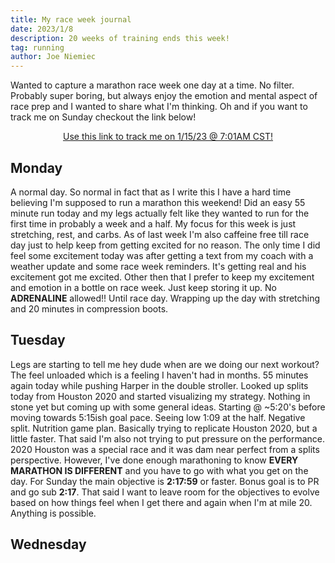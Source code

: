 ```yaml
---
title: My race week journal
date: 2023/1/8
description: 20 weeks of training ends this week!
tag: running
author: Joe Niemiec
---
```

Wanted to capture a marathon race week one day at a time. No filter. Probably super boring, but always enjoy the emotion and mental aspect of race prep and I wanted to share what I'm thinking. Oh and if you want to track me on Sunday checkout the link below!

<div align="center"><a href="https://rtrt.me/ulink/HOUA/HOU-2023/tracker/R5ACUDJW/focus" target="_blank" rel="noopener noreferrer">Use this link to track me on 1/15/23 @ 7:01AM CST!</a></div>

## Monday
A normal day. So normal in fact that as I write this I have a hard time believing I'm supposed to run a marathon this weekend! Did an easy 55 minute run today and my legs actually felt like they wanted to run for the first time in probably a week and a half. My focus for this week is just stretching, rest, and carbs. As of last week I'm also caffeine free till race day just to help keep from getting excited for no reason. The only time I did feel some excitement today was after getting a text from my coach with a weather update and some race week reminders. It's getting real and his excitement got me excited. Other then that I prefer to keep my excitement and emotion in a bottle on race week. Just keep storing it up. No **ADRENALINE** allowed!! Until race day. Wrapping up the day with stretching and 20 minutes in compression boots. 

## Tuesday
Legs are starting to tell me hey dude when are we doing our next workout? The feel unloaded which is a feeling I haven't had in months. 55 minutes again today while pushing Harper in the double stroller. Looked up splits today from Houston 2020 and started visualizing my strategy. Nothing in stone yet but coming up with some general ideas. Starting @ ~5:20's before moving towards 5:15ish goal pace. Seeing low 1:09 at the half. Negative split. Nutrition game plan. Basically trying to replicate Houston 2020, but a little faster. That said I'm also not trying to put pressure on the performance. 2020 Houston was a special race and it was dam near perfect from a splits perspective. However, I've done enough marathoning to know **EVERY MARATHON IS DIFFERENT** and you have to go with what you get on the day. For Sunday the main objective is **2:17:59** or faster. Bonus goal is to PR and go sub **2:17**. That said I want to leave room for the objectives to evolve based on how things feel when I get there and again when I'm at mile 20. Anything is possible.

## Wednesday